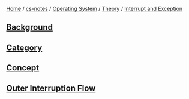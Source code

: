 [Home](https://mengxianbin.github.io) /
[cs-notes](https://mengxianbin.github.io/cs-notes/site) /
[Operating System](https://mengxianbin.github.io/cs-notes/site/Operating%20System) /
[Theory](https://mengxianbin.github.io/cs-notes/site/Operating%20System/Theory) /
[Interrupt and Exception](https://mengxianbin.github.io/cs-notes/site/Operating%20System/Theory/Interrupt%20and%20Exception)

## [Background](https://mengxianbin.github.io/cs-notes/site/Operating%20System/Theory/Interrupt%20and%20Exception/Background)

## [Category](https://mengxianbin.github.io/cs-notes/site/Operating%20System/Theory/Interrupt%20and%20Exception/Category)

## [Concept](https://mengxianbin.github.io/cs-notes/site/Operating%20System/Theory/Interrupt%20and%20Exception/Concept)

## [Outer Interruption Flow](https://mengxianbin.github.io/cs-notes/site/Operating%20System/Theory/Interrupt%20and%20Exception/Outer%20Interruption%20Flow)
